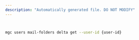 ```yaml
---
description: "Automatically generated file. DO NOT MODIFY"
---
```


```bash


mgc users mail-folders delta get --user-id {user-id}

```